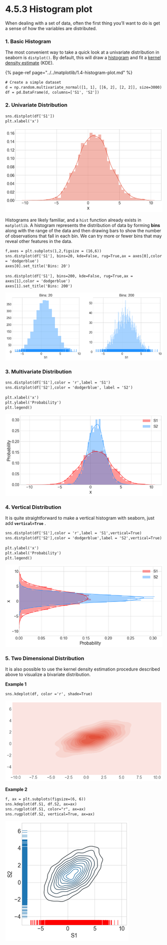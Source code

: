 # 4.5.3 Histogram plot

When dealing with a set of data, often the first thing you’ll want to do is get a sense of how the variables are distributed.

### 1. Basic Histogram

The most convenient way to take a quick look at a univariate distribution in seaborn is  `distplot()`. By default, this will draw a [histogram](https://en.wikipedia.org/wiki/Histogram) and fit a [kernel density estimate](https://en.wikipedia.org/wiki/Kernel_density_estimation) \(KDE\).

{% page-ref page="../../matplotlib/1.4-histogram-plot.md" %}

```text
# Create a simple dataset
d = np.random.multivariate_normal([1, 1], [[6, 2], [2, 2]], size=3000)
df = pd.DataFrame(d, columns=['S1', 'S2'])
```

### 2. Univariate Distribution

```text
sns.distplot(df['S1'])
plt.xlabel('x')
```

![](../../.gitbook/assets/univarate.png)

Histograms are likely familiar, and a `hist` function already exists in `matplotlib`. A histogram represents the distribution of data by forming **bins** along with the range of the data and then drawing bars to show the number of observations that fall in each bin. We can try more or fewer bins that may reveal other features in the data.

```text
f,axes = plt.subplots(1,2,figsize = (16,6))
sns.distplot(df['S1'], bins=20, kde=False, rug=True,ax = axes[0],color = 'dodgerblue')
axes[0].set_title('Bins: 20')

sns.distplot(df['S1'], bins=200, kde=False, rug=True,ax = axes[1],color = 'dodgerblue')
axes[1].set_title('Bins: 200')
```

![](../../.gitbook/assets/download%20%2814%29.png)

### 3. Multivariate Distribution

```text
sns.distplot(df['S1'],color = 'r',label = 'S1')
sns.distplot(df['S2'],color = 'dodgerblue', label = 'S2')

plt.xlabel('x')
plt.ylabel('Probability')
plt.legend()
```

![](../../.gitbook/assets/multivarate.png)

### 4. Vertical Distribution

It is quite straightforward to make a vertical histogram with seaborn, just add **`vertical=True`** .

```text
sns.distplot(df['S1'],color = 'r',label = 'S1',vertical=True)
sns.distplot(df['S2'],color = 'dodgerblue',label = 'S2',vertical=True)

plt.ylabel('x')
plt.xlabel('Probability')
plt.legend()
```

![](../../.gitbook/assets/vertical.png)

### 5. Two Dimensional Distribution

It is also possible to use the kernel density estimation procedure described above to visualize a bivariate distribution.

**Example 1**

```text
sns.kdeplot(df, color ='r', shade=True)
```

![](../../.gitbook/assets/density-plot.png)

**Example 2**

```text
f, ax = plt.subplots(figsize=(6, 6))
sns.kdeplot(df.S1, df.S2, ax=ax)
sns.rugplot(df.S1, color="r", ax=ax)
sns.rugplot(df.S2, vertical=True, ax=ax)
```

![](../../.gitbook/assets/download-1%20%2810%29.png)

